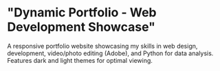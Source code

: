 # "Dynamic Portfolio - Web Development Showcase"
 A responsive portfolio website showcasing my skills in web design, development, video/photo editing (Adobe), and Python for data analysis. Features dark and light themes for optimal viewing.
